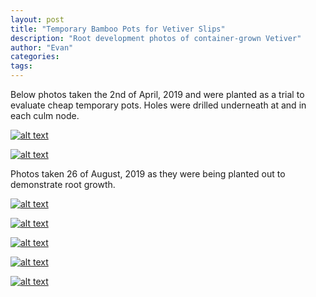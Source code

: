 ```yaml
---
layout: post
title: "Temporary Bamboo Pots for Vetiver Slips"
description: "Root development photos of container-grown Vetiver"
author: "Evan"
categories: 
tags: 
---
```

Below photos taken the 2nd of April, 2019 and were planted as a trial to evaluate cheap temporary pots. Holes were drilled underneath at and in each culm node.

[![alt text](https://i.imgur.com/fX7iGO4l.jpg "Bamboo pot")](https://u.teknik.io/Z0IfE.jpg)

[![alt text](https://i.imgur.com/hBN03TEm.jpg "Bamboo pot")](https://u.teknik.io/LBiLB.jpg)

Photos taken 26 of August, 2019 as they were being planted out to demonstrate root growth.

[![alt text](https://i.imgur.com/YgZsf5tl.jpg "Bamboo pot")](https://u.teknik.io/V5yLM.jpg)

[![alt text](https://i.imgur.com/dlFjiSNl.jpg "Bamboo pot")](https://u.teknik.io/G9rXf.jpg)

[![alt text](https://i.imgur.com/rZJrytZl.jpg "Bamboo pot")](https://u.teknik.io/G3Cme.jpg)

[![alt text](https://i.imgur.com/SqdXHhkl.jpg "Bamboo pot")](https://u.teknik.io/q2kfQ.jpg)

[![alt text](https://i.imgur.com/wQ4VhEVl.jpg "Bamboo pot")](https://u.teknik.io/Tvjma.jpg)